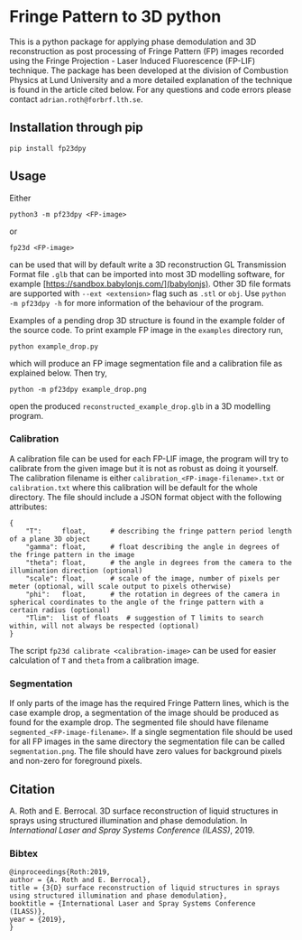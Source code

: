 # Fringe Pattern to 3D python
This is a python package for applying phase demodulation and 3D reconstruction as post processing of Fringe Pattern (FP) images recorded using the Fringe Projection - Laser Induced Fluorescence (FP-LIF) technique.
The package has been developed at the division of Combustion Physics at Lund University and a more detailed explanation of the technique is found in the article cited below.
For any questions and code errors please contact `adrian.roth@forbrf.lth.se`.

## Installation through pip
```
pip install fp23dpy
```

## Usage
Either 
```
python3 -m pf23dpy <FP-image>
```
or 
```
fp23d <FP-image>
```
can be used that will by default write a 3D reconstruction GL Transmission Format file `.glb` that can be imported into most 3D modelling software, for example [https://sandbox.babylonjs.com/](babylonjs).
Other 3D file formats are supported with `--ext <extension>` flag such as `.stl` or `obj`.
Use `python -m pf23dpy -h` for more information of the behaviour of the program.

Examples of a pending drop 3D structure is found in the example folder of the source code.
To print example FP image in the `examples` directory run,
```
python example_drop.py
```
which will produce an FP image segmentation file and a calibration file as explained below.
Then try,
```
python -m pf23dpy example_drop.png
```
open the produced `reconstructed_example_drop.glb` in a 3D modelling program.

### Calibration
A calibration file can be used for each FP-LIF image, the program will try to calibrate from the given image but it is not as robust as doing it yourself.
The calibration filename is either `calibration_<FP-image-filename>.txt` or `calibration.txt` where this calibration will be default for the whole directory.
The file should include a JSON format object with the following attributes:
```
{
	"T":     float,		 # describing the fringe pattern period length of a plane 3D object
	"gamma": float,		 # float describing the angle in degrees of the fringe pattern in the image
	"theta": float,	 	 # the angle in degrees from the camera to the illumination direction (optional)
	"scale": float,  	 # scale of the image, number of pixels per meter (optional, will scale output to pixels otherwise)
	"phi":   float,	 	 # the rotation in degrees of the camera in spherical coordinates to the angle of the fringe pattern with a certain radius (optional)
	"Tlim":  list of floats  # suggestion of T limits to search within, will not always be respected (optional)
}
```
The script `fp23d calibrate <calibration-image>` can be used for easier calculation of `T` and `theta` from a calibration image.

### Segmentation
If only parts of the image has the required Fringe Pattern lines, which is the case example drop, a segmentation of the image should be produced as found for the example drop.
The segmented file should have filename `segmented_<FP-image-filename>`.
If a single segmentation file should be used for all FP images in the same directory the segmentation file can be called `segmentation.png`.
The file should have zero values for background pixels and non-zero for foreground pixels.


## Citation
 A. Roth and E. Berrocal. 3D surface reconstruction of liquid structures in sprays using structured illumination and phase demodulation. In *International Laser and Spray Systems Conference (ILASS)*, 2019.

### Bibtex
```
@inproceedings{Roth:2019,
author = {A. Roth and E. Berrocal},
title = {3{D} surface reconstruction of liquid structures in sprays using structured illumination and phase demodulation},
booktitle = {International Laser and Spray Systems Conference (ILASS)},
year = {2019},
}
```
